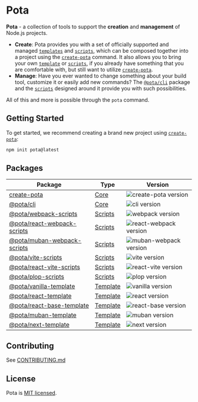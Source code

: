 # Pota

**Pota** - a collection of tools to support the **creation** and **management** of Node.js projects.

- **Create**: Pota provides you with a set of officially supported and managed [`templates`](templates) and [`scripts`](scripts), which can be composed together into a project using the [`create-pota`](core/create-pota) command. It also allows you to bring your own [`template`](templates) or [`scripts`](scripts), if you already have something that you are comfortable with, but still want to utilize [`create-pota`](core/create-pota).
- **Manage**: Have you ever wanted to change something about your build tool, customize it or easily add new commands? The [`@pota/cli`](core/cli) package and the [`scripts`](scripts) designed around it provide you with such possibilities.

All of this and more is possible through the `pota` command.

## Getting Started

To get started, we recommend creating a brand new project using [`create-pota`](core/create-pota):

```bash
npm init pota@latest
```

## Packages

| Package                                              | Type                  | Version                                                                                          |
| ---------------------------------------------------- | --------------------- | ------------------------------------------------------------------------------------------------ |
| [create-pota](core/create-pota)                      | [Core](core)          | ![create-pota version](https://img.shields.io/npm/v/create-pota.svg?label=%20)                   |
| [@pota/cli](core/cli)                                | [Core](core)          | ![cli version](https://img.shields.io/npm/v/@pota/cli.svg?label=%20)                             |
| [@pota/webpack-scripts](scripts/webpack)             | [Scripts](scripts)    | ![webpack version](https://img.shields.io/npm/v/@pota/webpack-scripts.svg?label=%20)             |
| [@pota/react-webpack-scripts](scripts/react-webpack) | [Scripts](scripts)    | ![react-webpack version](https://img.shields.io/npm/v/@pota/react-webpack-scripts.svg?label=%20) |
| [@pota/muban-webpack-scripts](scripts/muban-webpack) | [Scripts](scripts)    | ![muban-webpack version](https://img.shields.io/npm/v/@pota/muban-webpack-scripts.svg?label=%20) |
| [@pota/vite-scripts](scripts/vite)                   | [Scripts](scripts)    | ![vite version](https://img.shields.io/npm/v/@pota/vite-scripts.svg?label=%20)                   |
| [@pota/react-vite-scripts](scripts/vite-react)       | [Scripts](scripts)    | ![react-vite version](https://img.shields.io/npm/v/@pota/react-vite-scripts.svg?label=%20)       |
| [@pota/plop-scripts](scripts/plop)                   | [Scripts](scripts)    | ![plop version](https://img.shields.io/npm/v/@pota/plop-scripts.svg?label=%20)                   |
| [@pota/vanilla-template](templates/vanilla)          | [Template](templates) | ![vanilla version](https://img.shields.io/npm/v/@pota/vanilla-template.svg?label=%20)            |
| [@pota/react-template](templates/react)              | [Template](templates) | ![react version](https://img.shields.io/npm/v/@pota/react-template.svg?label=%20)                |
| [@pota/react-base-template](templates/react-base)    | [Template](templates) | ![react-base version](https://img.shields.io/npm/v/@pota/react-base-template.svg?label=%20)      |
| [@pota/muban-template](templates/muban)              | [Template](templates) | ![muban version](https://img.shields.io/npm/v/@pota/muban-template.svg?label=%20)                |
| [@pota/next-template](templates/next)                | [Template](templates) | ![next version](https://img.shields.io/npm/v/@pota/next-template.svg?label=%20)                  |

## Contributing

See [CONTRIBUTING.md](CONTRIBUTING.md)

## License

Pota is [MIT licensed](LICENSE).
